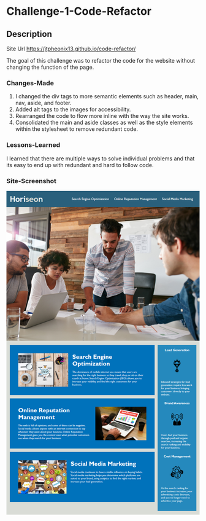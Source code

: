 # Challenge-1-Code-Refactor

## Description

Site Url https://jtpheonix13.github.io/code-refactor/

The goal of this challenge was to refactor the code for the website without changing the function of the page.

### Changes-Made

1. I changed the div tags to more semantic elements such as header, main, nav, aside, and footer.
2. Added alt tags to the images for accessibility.
3. Rearranged the code to flow more inline with the way the site works.
4. Consolidated the main and aside classes as well as the style elements within the stylesheet to remove redundant code.

### Lessons-Learned

I learned that there are multiple ways to solve individual problems and that its easy to end up with redundant and hard to follow code.

### Site-Screenshot

![website-screenshot](assets/images/01-html-css-git-homework-demo.png)

